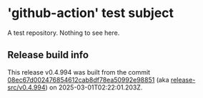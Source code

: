 # 'github-action' test subject

A test repository. Nothing to see here.


## Release build info

This release v0.4.994 was built from the commit [08ec67d002476854612cab8df78ea50992e98851](https://github.com/kattecon/gh-release-test-ga/tree/08ec67d002476854612cab8df78ea50992e98851) (aka [release-src/v0.4.994](https://github.com/kattecon/gh-release-test-ga/tree/release-src/v0.4.994)) on 2025-03-01T02:22:01.203Z.
        